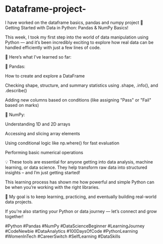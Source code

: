 # Dataframe-project-
I have worked on the dataframe basics, pandas and numpy project 
🚀 Getting Started with Data in Python: Pandas & NumPy Basics!

This week, I took my first step into the world of data manipulation using Python — and it’s been incredibly exciting to explore how real data can be handled efficiently with just a few lines of code.

📍 Here’s what I’ve learned so far:

🔹 Pandas:

How to create and explore a DataFrame

Checking shape, structure, and summary statistics using .shape, .info(), and .describe()

Adding new columns based on conditions (like assigning "Pass" or "Fail" based on marks)

🔹 NumPy:

Understanding 1D and 2D arrays

Accessing and slicing array elements

Using conditional logic like np.where() for fast evaluation

Performing basic numerical operations

💡 These tools are essential for anyone getting into data analysis, machine learning, or data science. They help transform raw data into structured insights – and I’m just getting started!

This learning process has shown me how powerful and simple Python can be when you’re working with the right libraries.

🎯 My goal is to keep learning, practicing, and eventually building real-world data projects.

If you're also starting your Python or data journey — let’s connect and grow together!

#Python #Pandas #NumPy #DataScienceBeginner #LearningJourney #CodeNewbie #DataAnalytics #100DaysOfCode #PythonLearning #WomenInTech #CareerSwitch #SelfLearning #DataSkills
